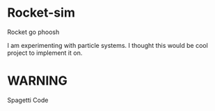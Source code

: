 # Rocket-sim
Rocket go phoosh

I am experimenting with particle systems. I thought this would be cool project to implement it on.

# WARNING
Spagetti Code
